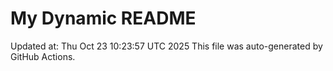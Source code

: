 # My Dynamic README
Updated at: Thu Oct 23 10:23:57 UTC 2025
This file was auto-generated by GitHub Actions.
